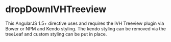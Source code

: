 # dropDownIVHTreeview

This AngularJS 1.5+ directive uses and requires the IVH Treeview plugin via Bower or NPM and Kendo styling.
The kendo styling can be removed via the treeLeaf and custom styling can be put in place.